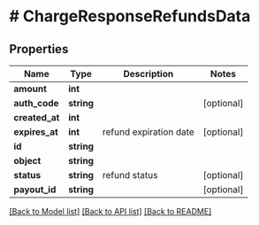 # # ChargeResponseRefundsData

## Properties

Name | Type | Description | Notes
------------ | ------------- | ------------- | -------------
**amount** | **int** |  |
**auth_code** | **string** |  | [optional]
**created_at** | **int** |  |
**expires_at** | **int** | refund expiration date | [optional]
**id** | **string** |  |
**object** | **string** |  |
**status** | **string** | refund status | [optional]
**payout_id** | **string** |  | [optional]

[[Back to Model list]](../../README.md#models) [[Back to API list]](../../README.md#endpoints) [[Back to README]](../../README.md)

